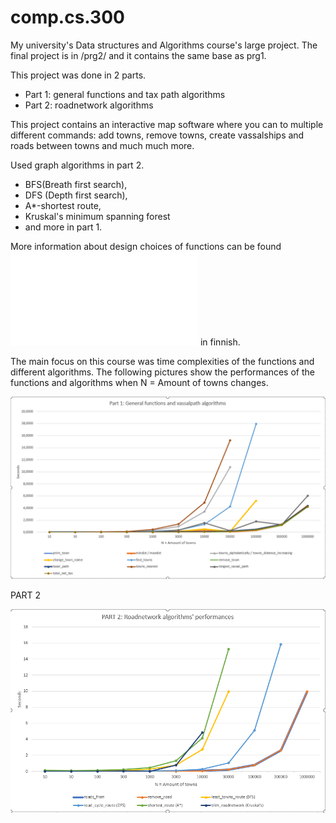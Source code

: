 # comp.cs.300
My university's Data structures and Algorithms course's large project.
The final project is in /prg2/ and it contains the same base as prg1. 

This project was done in 2 parts. 
- Part 1: general functions and tax path algorithms
- Part 2: roadnetwork algorithms

This project contains an interactive map software where you can to multiple different commands:
add towns, remove towns, create vassalships and roads between towns and much much more. 

Used graph algorithms in part 2. 
- BFS(Breath first search), 
- DFS (Depth first search), 
- A*-shortest route, 
- Kruskal's minimum spanning forest 
- and more in part 1.

More information about design choices of functions can be found ![here](README_prg2.pdf) in finnish.

The main focus on this course was time complexities of the functions and different algorithms. 
The following pictures show the performances of the functions and algorithms when N = Amount of towns changes.


![Part 1](/Part1.PNG)


PART 2

![Part 2](/Part2.PNG)
